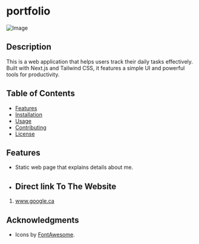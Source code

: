 # portfolio


![Image](link-to-logo.png)

## Description
This is a web application that helps users track their daily tasks effectively. Built with Next.js and Tailwind CSS, it features a simple UI and powerful tools for productivity.

## Table of Contents
- [Features](#features)
- [Installation](#installation)
- [Usage](#usage)
- [Contributing](#contributing)
- [License](#license)


## Features
- Static web page that explains details about me. 

- ## Direct link To The Website
1. www.google.ca

## Acknowledgments
- Icons by [FontAwesome](https://fontawesome.com/).
